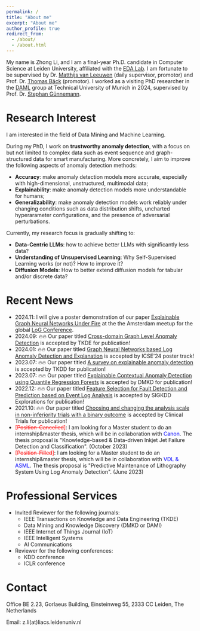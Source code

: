 ```yaml
---
permalink: /
title: "About me"
excerpt: "About me"
author_profile: true
redirect_from: 
  - /about/
  - /about.html
---
```


My name is Zhong Li, and I am a final-year Ph.D. candidate in Computer Science at Leiden University, affiliated with the [EDA Lab](https://eda.liacs.nl/). I am fortunate  to be supervised  by Dr. [Matthijs van Leeuwen](https://scholar.google.com/citations?user=GGLwU28AAAAJ&hl=en&oi=ao) (daily supervisor, promotor) and Prof. Dr. [Thomas Bäck](https://scholar.google.com/citations?hl=en&user=x7LEID0AAAAJ) (promotor). I worked as a visiting PhD researcher in the [DAML](https://www.cs.cit.tum.de/en/daml/home/) group at Technical University of Munich in 2024, supervised by Prof. Dr. [Stephan Günnemann](https://scholar.google.de/citations?user=npqoAWwAAAAJ&hl=en).


Research Interest
======
I am interested in the field of Data Mining and Machine Learning. 

During my PhD, I work on **trustworthy anomaly detection**, with a focus on but not limited to complex data such as event sequence and graph-structured data for smart manufacturing. More concretely, I aim to improve the following aspects of anomaly detection methods:
 * **Accuracy**: make anomaly detection models more accurate, especially with high-dimensional, unstructured, multimodal data;
 * **Explainability**: make anomaly detection models more understandable for humans;
 * **Generalizability**: make anomaly detection models work reliably under changing conditions such as data distribution shifts, uncharted hyperarameter configurations, and the presence of adversarial perturbations.

Currently, my research focus is gradually shifting to:
 * **Data-Centric LLMs**: how to achieve better LLMs with significantly less data?
 * **Understanding of Unsupervised Learning**: Why Self-Supervised Learning works (or not)? How to improve it?
 * **Diffusion Models**: How to better extend diffusion models for tabular and/or discrete data?


Recent News
======
- 2024.11: I will give a poster demonstration of our paper [Explainable Graph Neural Networks Under Fire](https://arxiv.org/abs/2406.06417) at the the Amsterdam meetup for the global [LoG Conference](https://logconference.org/).
- 2024.09: 🔥🔥 Our paper titled [Cross-domain Graph Level Anomaly Detection](https://ieeexplore.ieee.org/document/10684507/keywords#keywords) is accepted by TKDE for publication!
- 2024.01: 🔥🔥 Our paper titled [Graph Neural Networks based Log Anomaly Detection and Explanation](https://arxiv.org/abs/2307.00527) is accepted by ICSE'24 poster track! 
- 2023.07: 🔥🔥 Our paper titled [A survey on explainable anomaly detection](https://dl.acm.org/doi/full/10.1145/3609333) is accepted by TKDD for publication!
- 2023.07: 🔥🔥 Our paper titled [Explainable Contextual Anomaly Detection using Quantile Regression Forests](https://link.springer.com/article/10.1007/s10618-023-00967-z) is accepted by DMKD for publication!
- 2022.12: 🔥🔥 Our paper titled [Feature Selection for Fault Detection and Prediction based on Event Log Analysis](https://dl.acm.org/doi/abs/10.1145/3575637.3575652) is accepted by SIGKDD Explorations for publication!
- 2021.10: 🔥🔥 Our paper titled [Choosing and changing the analysis scale in non-inferiority trials with a binary outcome](https://pubmed.ncbi.nlm.nih.gov/34693789/) is accepted by Clinical Trials for publication!
- <span style="color:red">[~~Position-Cancelled~~]</span>: I am looking for a Master student to do an internship&master thesis, which will be in collaboration with <span style="color:blue">Canon</span>. The thesis proposal is "Knowledge-based & Data-driven Inkjet Jet Failure Detection and Classification".  (October 2023)
- <span style="color:red">[~~Position-Filled~~]</span>: I am looking for a Master student to do an internship&master thesis, which will be in collaboration with <span style="color:blue">VDL & ASML</span>. The thesis proposal is "Predictive Maintenance of Lithography System Using Log Anomaly Detection". (June 2023)

Professional Services
======
* Invited Reviewer for the following journals:
  * IEEE Transactions on Knowledge and Data Engineering (TKDE)
  * Data Mining and Knowledge Discovery (DMKD or DAMI)
  * IEEE Internet of Things Journal (IoT)
  * IEEE Intelligent Systems
  * AI Communications
* Reviewer for the following conferences:
  * KDD conference
  * ICLR conference

Contact
======
Office BE 2.23, Gorlaeus Building, Einsteinweg 55, 2333 CC Leiden, The Netherlands

Email: z.li(at)liacs.leidenuniv.nl


<script type='text/javascript' id='clustrmaps' src='//cdn.clustrmaps.com/map_v2.js?cl=080808&w=298&t=tt&d=liC9mvlGGJlmrMPW3_UsZgdMHVrNdaBqiAIqNuGj5SY&co=ffffff&ct=808080&cmo=3acc3a&cmn=ff5353'></script>
